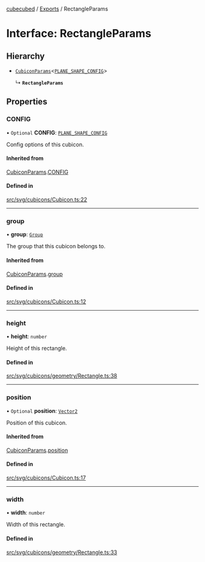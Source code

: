 [cubecubed](/reference/README.md) / [Exports](/reference/modules.md) / RectangleParams

# Interface: RectangleParams

## Hierarchy

- [`CubiconParams`](/reference/interfaces/CubiconParams.md)<[`PLANE_SHAPE_CONFIG`](/reference/interfaces/PLANE_SHAPE_CONFIG.md)\>

  ↳ **`RectangleParams`**

## Properties

### CONFIG

• `Optional` **CONFIG**: [`PLANE_SHAPE_CONFIG`](/reference/interfaces/PLANE_SHAPE_CONFIG.md)

Config options of this cubicon.

#### Inherited from

[CubiconParams](/reference/interfaces/CubiconParams.md).[CONFIG](/reference/interfaces/CubiconParams.md#config)

#### Defined in

[src/svg/cubicons/Cubicon.ts:22](https://github.com/imaphatduc/cubecubed/blob/0c47e8e/src/svg/cubicons/Cubicon.ts#L22)

___

### group

• **group**: [`Group`](/reference/classes/Group.md)

The group that this cubicon belongs to.

#### Inherited from

[CubiconParams](/reference/interfaces/CubiconParams.md).[group](/reference/interfaces/CubiconParams.md#group)

#### Defined in

[src/svg/cubicons/Cubicon.ts:12](https://github.com/imaphatduc/cubecubed/blob/0c47e8e/src/svg/cubicons/Cubicon.ts#L12)

___

### height

• **height**: `number`

Height of this rectangle.

#### Defined in

[src/svg/cubicons/geometry/Rectangle.ts:38](https://github.com/imaphatduc/cubecubed/blob/0c47e8e/src/svg/cubicons/geometry/Rectangle.ts#L38)

___

### position

• `Optional` **position**: [`Vector2`](/reference/classes/Vector2.md)

Position of this cubicon.

#### Inherited from

[CubiconParams](/reference/interfaces/CubiconParams.md).[position](/reference/interfaces/CubiconParams.md#position)

#### Defined in

[src/svg/cubicons/Cubicon.ts:17](https://github.com/imaphatduc/cubecubed/blob/0c47e8e/src/svg/cubicons/Cubicon.ts#L17)

___

### width

• **width**: `number`

Width of this rectangle.

#### Defined in

[src/svg/cubicons/geometry/Rectangle.ts:33](https://github.com/imaphatduc/cubecubed/blob/0c47e8e/src/svg/cubicons/geometry/Rectangle.ts#L33)
